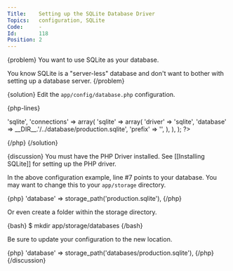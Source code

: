 ```yaml
---
Title:    Setting up the SQLite Database Driver
Topics:   configuration, SQLite
Code:     -
Id:       118
Position: 2
---
```


{problem}
You want to use SQLite as your database.

You know SQLite is a "server-less" database and don't want to bother with setting up a database server.
{/problem}

{solution}
Edit the `app/config/database.php` configuration.

{php-lines}
<?php
return array(
    'default' => 'sqlite',
    'connections' => array(
        'sqlite' => array(
            'driver'   => 'sqlite',
            'database' => __DIR__.'/../database/production.sqlite',
            'prefix'   => '',
        ),
    ),
);
?>
{/php}
{/solution}

{discussion}
You must have the PHP Driver installed. See [[Installing SQLite]] for setting up the PHP driver.

In the above configuration example, line #7 points to your database. You may want to change this to your `app/storage` directory.

{php}
'database' => storage_path('production.sqlite'),
{/php}

Or even create a folder within the storage directory.

{bash}
$ mkdir app/storage/databases
{/bash}

Be sure to update your configuration to the new location.

{php}
'database' => storage_path('databases/production.sqlite'),
{/php}
{/discussion}
